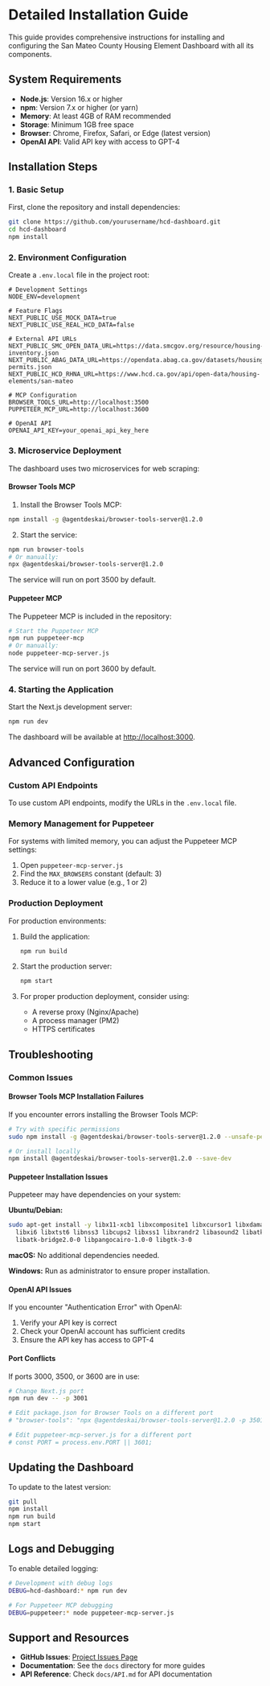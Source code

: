 # Detailed Installation Guide

This guide provides comprehensive instructions for installing and configuring the San Mateo County Housing Element Dashboard with all its components.

## System Requirements

- **Node.js**: Version 16.x or higher
- **npm**: Version 7.x or higher (or yarn)
- **Memory**: At least 4GB of RAM recommended
- **Storage**: Minimum 1GB free space
- **Browser**: Chrome, Firefox, Safari, or Edge (latest version)
- **OpenAI API**: Valid API key with access to GPT-4

## Installation Steps

### 1. Basic Setup

First, clone the repository and install dependencies:

```bash
git clone https://github.com/yourusername/hcd-dashboard.git
cd hcd-dashboard
npm install
```

### 2. Environment Configuration

Create a `.env.local` file in the project root:

```
# Development Settings
NODE_ENV=development

# Feature Flags
NEXT_PUBLIC_USE_MOCK_DATA=true
NEXT_PUBLIC_USE_REAL_HCD_DATA=false

# External API URLs
NEXT_PUBLIC_SMC_OPEN_DATA_URL=https://data.smcgov.org/resource/housing-inventory.json
NEXT_PUBLIC_ABAG_DATA_URL=https://opendata.abag.ca.gov/datasets/housing-permits.json
NEXT_PUBLIC_HCD_RHNA_URL=https://www.hcd.ca.gov/api/open-data/housing-elements/san-mateo

# MCP Configuration
BROWSER_TOOLS_URL=http://localhost:3500
PUPPETEER_MCP_URL=http://localhost:3600

# OpenAI API
OPENAI_API_KEY=your_openai_api_key_here
```

### 3. Microservice Deployment

The dashboard uses two microservices for web scraping:

#### Browser Tools MCP

1. Install the Browser Tools MCP:

```bash
npm install -g @agentdeskai/browser-tools-server@1.2.0
```

2. Start the service:

```bash
npm run browser-tools
# Or manually:
npx @agentdeskai/browser-tools-server@1.2.0
```

The service will run on port 3500 by default.

#### Puppeteer MCP

The Puppeteer MCP is included in the repository:

```bash
# Start the Puppeteer MCP
npm run puppeteer-mcp
# Or manually:
node puppeteer-mcp-server.js
```

The service will run on port 3600 by default.

### 4. Starting the Application

Start the Next.js development server:

```bash
npm run dev
```

The dashboard will be available at [http://localhost:3000](http://localhost:3000).

## Advanced Configuration

### Custom API Endpoints

To use custom API endpoints, modify the URLs in the `.env.local` file.

### Memory Management for Puppeteer

For systems with limited memory, you can adjust the Puppeteer MCP settings:

1. Open `puppeteer-mcp-server.js`
2. Find the `MAX_BROWSERS` constant (default: 3)
3. Reduce it to a lower value (e.g., 1 or 2)

### Production Deployment

For production environments:

1. Build the application:
   ```bash
   npm run build
   ```

2. Start the production server:
   ```bash
   npm start
   ```

3. For proper production deployment, consider using:
   - A reverse proxy (Nginx/Apache)
   - A process manager (PM2)
   - HTTPS certificates

## Troubleshooting

### Common Issues

#### Browser Tools MCP Installation Failures

If you encounter errors installing the Browser Tools MCP:

```bash
# Try with specific permissions
sudo npm install -g @agentdeskai/browser-tools-server@1.2.0 --unsafe-perm=true

# Or install locally
npm install @agentdeskai/browser-tools-server@1.2.0 --save-dev
```

#### Puppeteer Installation Issues

Puppeteer may have dependencies on your system:

**Ubuntu/Debian:**
```bash
sudo apt-get install -y libx11-xcb1 libxcomposite1 libxcursor1 libxdamage1 \
  libxi6 libxtst6 libnss3 libcups2 libxss1 libxrandr2 libasound2 libatk1.0-0 \
  libatk-bridge2.0-0 libpangocairo-1.0-0 libgtk-3-0
```

**macOS:**
No additional dependencies needed.

**Windows:**
Run as administrator to ensure proper installation.

#### OpenAI API Issues

If you encounter "Authentication Error" with OpenAI:
1. Verify your API key is correct
2. Check your OpenAI account has sufficient credits
3. Ensure the API key has access to GPT-4

#### Port Conflicts

If ports 3000, 3500, or 3600 are in use:

```bash
# Change Next.js port
npm run dev -- -p 3001

# Edit package.json for Browser Tools on a different port
# "browser-tools": "npx @agentdeskai/browser-tools-server@1.2.0 -p 3501"

# Edit puppeteer-mcp-server.js for a different port
# const PORT = process.env.PORT || 3601;
```

## Updating the Dashboard

To update to the latest version:

```bash
git pull
npm install
npm run build
npm start
```

## Logs and Debugging

To enable detailed logging:

```bash
# Development with debug logs
DEBUG=hcd-dashboard:* npm run dev

# For Puppeteer MCP debugging
DEBUG=puppeteer:* node puppeteer-mcp-server.js
```

## Support and Resources

- **GitHub Issues**: [Project Issues Page](https://github.com/yourusername/hcd-dashboard/issues)
- **Documentation**: See the `docs` directory for more guides
- **API Reference**: Check `docs/API.md` for API documentation 